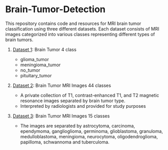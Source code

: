 # Brain-Tumor-Detection
This repository contains code and resources for MRI brain tumor classification using three different datasets. Each dataset consists of MRI images categorized into various classes representing different types of brain tumors.

1. [Dataset 1](https://www.kaggle.com/datasets/sartajbhuvaji/brain-tumor-classification-mri): Brain Tumor 4 class
   - glioma_tumor
   - meningioma_tumor
   - no_tumor
   - pituitary_tumor
  
2. [Dataset 2](https://www.kaggle.com/datasets/fernando2rad/brain-tumor-mri-images-44c/data): Brain Tumor MRI Images 44 classes
   - A private collection of T1, contrast-enhanced T1, and T2 magnetic resonance images separated by brain tumor type.
   - Interpreted by radiologists and provided for study purposes

3. [Dataset 3](https://www.kaggle.com/datasets/fernando2rad/brain-tumor-mri-images-44c/data): Brain Tumor MRI Images 15 classes
   - The images are separated by astrocytoma, carcinoma, ependymoma, ganglioglioma, germinoma, glioblastoma, granuloma, medulloblastoma, meningioma, neurocytoma, oligodendroglioma, papilloma, schwannoma and tuberculoma.
